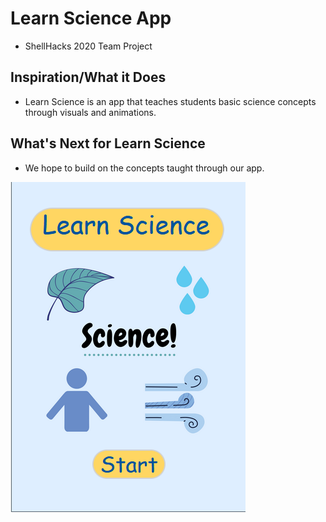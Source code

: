 # Learn Science App
* ShellHacks 2020 Team Project

## Inspiration/What it Does
* Learn Science is an app that teaches students basic science concepts through visuals and animations.

## What's Next for Learn Science
* We hope to build on the concepts taught through our app.

![Display home screen](assets/Scienceapp.png)
